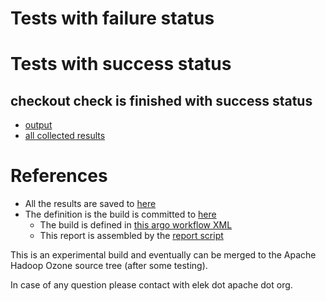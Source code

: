 # Tests with failure status


# Tests with success status

## checkout check is finished with success status

   * [output](https://raw.githubusercontent.com/elek/ozone-ci/master/pr/pr-hdds-2125-j578z/checkout/output.log)
   * [all collected results](https://github.com/elek/ozone-ci/tree/master/pr/pr-hdds-2125-j578z/checkout)




# References

 * All the results are saved to [here](https://github.com/elek/ozone-ci/tree/master/pr/pr-hdds-2125-j578z/)
 * The definition is the build is committed to [here](https://github.com/elek/argo-ozone)
    * The build is defined in [this argo workflow XML](https://github.com/elek/argo-ozone/blob/master/ozone-build.yaml)
    * This report is assembled by the [report script](https://github.com/elek/argo-ozone/blob/master/scripts/report.sh)

This is an experimental build and eventually can be merged to the Apache Hadoop Ozone source tree (after some testing).

In case of any question please contact with elek dot apache dot org.
